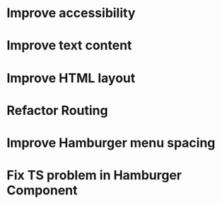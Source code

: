 # Improve accessibility

# Improve text content

# Improve HTML layout

# Refactor Routing

# Improve Hamburger menu spacing

# Fix TS problem in Hamburger Component
